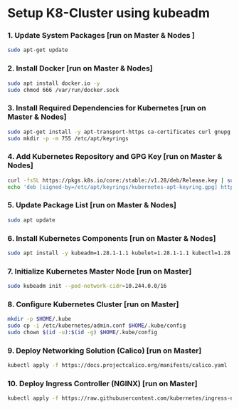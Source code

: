 #  Setup K8-Cluster using kubeadm 

### 1. Update System Packages [run on Master & Nodes ]

```bash
sudo apt-get update
```

### 2. Install Docker [run on Master & Nodes]

```bash
sudo apt install docker.io -y
sudo chmod 666 /var/run/docker.sock
```

### 3. Install Required Dependencies for Kubernetes [run on Master & Nodes]

```bash
sudo apt-get install -y apt-transport-https ca-certificates curl gnupg
sudo mkdir -p -m 755 /etc/apt/keyrings
```

### 4. Add Kubernetes Repository and GPG Key [run on Master & Nodes]

```bash
curl -fsSL https://pkgs.k8s.io/core:/stable:/v1.28/deb/Release.key | sudo gpg --dearmor -o /etc/apt/keyrings/kubernetes-apt-keyring.gpg
echo 'deb [signed-by=/etc/apt/keyrings/kubernetes-apt-keyring.gpg] https://pkgs.k8s.io/core:/stable:/v1.28/deb/ /' | sudo tee /etc/apt/sources.list.d/kubernetes.list
```

### 5. Update Package List [run on Master & Nodes]

```bash
sudo apt update
```

### 6. Install Kubernetes Components [run on Master & Nodes]

```bash
sudo apt install -y kubeadm=1.28.1-1.1 kubelet=1.28.1-1.1 kubectl=1.28.1-1.1
```

### 7. Initialize Kubernetes Master Node [run on Master]

```bash
sudo kubeadm init --pod-network-cidr=10.244.0.0/16
```

### 8. Configure Kubernetes Cluster [run on Master]

```bash
mkdir -p $HOME/.kube
sudo cp -i /etc/kubernetes/admin.conf $HOME/.kube/config
sudo chown $(id -u):$(id -g) $HOME/.kube/config
```

### 9. Deploy Networking Solution (Calico) [run on Master]

```bash
kubectl apply -f https://docs.projectcalico.org/manifests/calico.yaml
```

### 10. Deploy Ingress Controller (NGINX) [run on Master]

```bash
kubectl apply -f https://raw.githubusercontent.com/kubernetes/ingress-nginx/controller-v0.49.0/deploy/static/provider/baremetal/deploy.yaml
```
